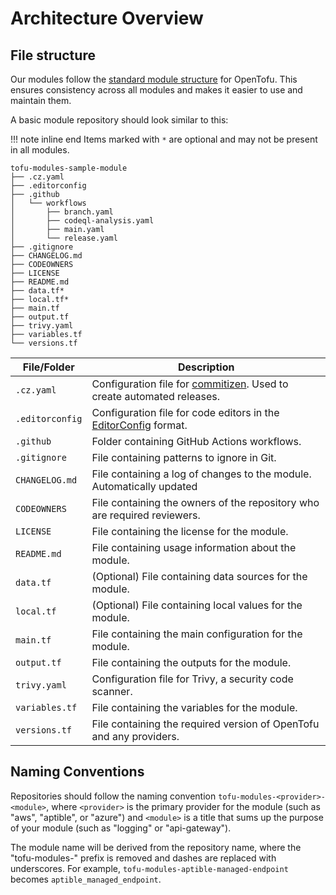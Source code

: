 # Architecture Overview

## File structure

Our modules follow the [standard module structure][structure] for OpenTofu. This
ensures consistency across all modules and makes it easier to use and maintain
them.

A basic module repository should look similar to this:

!!! note inline end
    Items marked with `*` are optional and may not be present in all modules.

```
tofu-modules-sample-module
├── .cz.yaml
├── .editorconfig
├── .github
│   └── workflows
│       ├── branch.yaml
│       ├── codeql-analysis.yaml
│       ├── main.yaml
│       └── release.yaml
├── .gitignore
├── CHANGELOG.md
├── CODEOWNERS
├── LICENSE
├── README.md
├── data.tf*
├── local.tf*
├── main.tf
├── output.tf
├── trivy.yaml
├── variables.tf
└── versions.tf
```

| File/Folder     | Description                                                              |
|-----------------|--------------------------------------------------------------------------|
| `.cz.yaml`      | Configuration file for [commitizen]. Used to create automated releases.  |
| `.editorconfig` | Configuration file for code editors in the [EditorConfig] format.        |
| `.github`       | Folder containing GitHub Actions workflows.                              |
| `.gitignore`    | File containing patterns to ignore in Git.                               |
| `CHANGELOG.md`  | File containing a log of changes to the module. Automatically updated    |
| `CODEOWNERS`    | File containing the owners of the repository who are required reviewers. |
| `LICENSE`       | File containing the license for the module.                              |
| `README.md`     | File containing usage information about the module.                      |
| `data.tf`       | (Optional) File containing data sources for the module.                  |
| `local.tf`      | (Optional) File containing local values for the module.                  |
| `main.tf`       | File containing the main configuration for the module.                   |
| `output.tf`     | File containing the outputs for the module.                              |
| `trivy.yaml`    | Configuration file for Trivy, a security code scanner.                   |
| `variables.tf`  | File containing the variables for the module.                            |
| `versions.tf`   | File containing the required version of OpenTofu and any providers.      |

## Naming Conventions

Repositories should follow the naming convention
`tofu-modules-<provider>-<module>`, where `<provider>` is the primary provider
for the module (such as "aws", "aptible", or "azure") and `<module>` is a title
that sums up the purpose of your module (such as "logging" or "api-gateway").

The module name will be derived from the repository name, where the
"tofu-modules-" prefix is removed and dashes are replaced with underscores.
For example, `tofu-modules-aptible-managed-endpoint` becomes
`aptible_managed_endpoint`.

[commitizen]: https://commitizen-tools.github.io/commitizen/
[editorconfig]: https://editorconfig.org/
[structure]: https://opentofu.org/docs/v1.6/language/modules/develop/structure/
